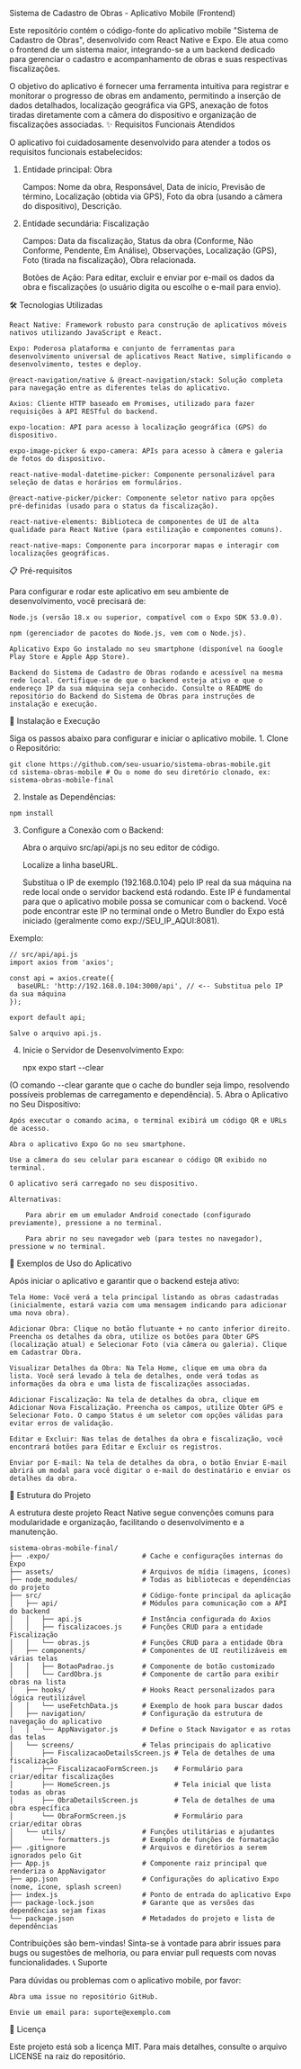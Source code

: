 Sistema de Cadastro de Obras - Aplicativo Mobile (Frontend)

Este repositório contém o código-fonte do aplicativo mobile "Sistema de Cadastro de Obras", desenvolvido com React Native e Expo. Ele atua como o frontend de um sistema maior, integrando-se a um backend dedicado para gerenciar o cadastro e acompanhamento de obras e suas respectivas fiscalizações.

O objetivo do aplicativo é fornecer uma ferramenta intuitiva para registrar e monitorar o progresso de obras em andamento, permitindo a inserção de dados detalhados, localização geográfica via GPS, anexação de fotos tiradas diretamente com a câmera do dispositivo e organização de fiscalizações associadas.
✨ Requisitos Funcionais Atendidos

O aplicativo foi cuidadosamente desenvolvido para atender a todos os requisitos funcionais estabelecidos:

1. Entidade principal: Obra

    Campos: Nome da obra, Responsável, Data de início, Previsão de término, Localização (obtida via GPS), Foto da obra (usando a câmera do dispositivo), Descrição.

2. Entidade secundária: Fiscalização

    Campos: Data da fiscalização, Status da obra (Conforme, Não Conforme, Pendente, Em Análise), Observações, Localização (GPS), Foto (tirada na fiscalização), Obra relacionada.


    Botões de Ação: Para editar, excluir e enviar por e-mail os dados da obra e fiscalizações (o usuário digita ou escolhe o e-mail para envio).

🛠️ Tecnologias Utilizadas

    React Native: Framework robusto para construção de aplicativos móveis nativos utilizando JavaScript e React.

    Expo: Poderosa plataforma e conjunto de ferramentas para desenvolvimento universal de aplicativos React Native, simplificando o desenvolvimento, testes e deploy.

    @react-navigation/native & @react-navigation/stack: Solução completa para navegação entre as diferentes telas do aplicativo.

    Axios: Cliente HTTP baseado em Promises, utilizado para fazer requisições à API RESTful do backend.

    expo-location: API para acesso à localização geográfica (GPS) do dispositivo.

    expo-image-picker & expo-camera: APIs para acesso à câmera e galeria de fotos do dispositivo.

    react-native-modal-datetime-picker: Componente personalizável para seleção de datas e horários em formulários.

    @react-native-picker/picker: Componente seletor nativo para opções pré-definidas (usado para o status da fiscalização).

    react-native-elements: Biblioteca de componentes de UI de alta qualidade para React Native (para estilização e componentes comuns).

    react-native-maps: Componente para incorporar mapas e interagir com localizações geográficas.

📋 Pré-requisitos

Para configurar e rodar este aplicativo em seu ambiente de desenvolvimento, você precisará de:

    Node.js (versão 18.x ou superior, compatível com o Expo SDK 53.0.0).

    npm (gerenciador de pacotes do Node.js, vem com o Node.js).

    Aplicativo Expo Go instalado no seu smartphone (disponível na Google Play Store e Apple App Store).

    Backend do Sistema de Cadastro de Obras rodando e acessível na mesma rede local. Certifique-se de que o backend esteja ativo e que o endereço IP da sua máquina seja conhecido. Consulte o README do repositório do Backend do Sistema de Obras para instruções de instalação e execução.

🚀 Instalação e Execução

  Siga os passos abaixo para configurar e iniciar o aplicativo mobile.
    1. Clone o Repositório:

    git clone https://github.com/seu-usuario/sistema-obras-mobile.git
    cd sistema-obras-mobile # Ou o nome do seu diretório clonado, ex: sistema-obras-mobile-final

  2. Instale as Dependências:

    npm install

3. Configure a Conexão com o Backend:

    Abra o arquivo src/api/api.js no seu editor de código.

    Localize a linha baseURL.

    Substitua o IP de exemplo (192.168.0.104) pelo IP real da sua máquina na rede local onde o servidor backend está rodando. Este IP é fundamental para que o aplicativo mobile possa se comunicar com o backend. Você pode encontrar este IP no terminal onde o Metro Bundler do Expo         está iniciado (geralmente como exp://SEU_IP_AQUI:8081).

 Exemplo:

    // src/api/api.js
    import axios from 'axios';

    const api = axios.create({
      baseURL: 'http://192.168.0.104:3000/api', // <-- Substitua pelo IP da sua máquina
    });

    export default api;

    Salve o arquivo api.js.

4. Inicie o Servidor de Desenvolvimento Expo:

    npx expo start --clear

(O comando --clear garante que o cache do bundler seja limpo, resolvendo possíveis problemas de carregamento e dependência).
5. Abra o Aplicativo no Seu Dispositivo:

    Após executar o comando acima, o terminal exibirá um código QR e URLs de acesso.

    Abra o aplicativo Expo Go no seu smartphone.

    Use a câmera do seu celular para escanear o código QR exibido no terminal.

    O aplicativo será carregado no seu dispositivo.

    Alternativas:

        Para abrir em um emulador Android conectado (configurado previamente), pressione a no terminal.

        Para abrir no seu navegador web (para testes no navegador), pressione w no terminal.

📝 Exemplos de Uso do Aplicativo

Após iniciar o aplicativo e garantir que o backend esteja ativo:

    Tela Home: Você verá a tela principal listando as obras cadastradas (inicialmente, estará vazia com uma mensagem indicando para adicionar uma nova obra).

    Adicionar Obra: Clique no botão flutuante + no canto inferior direito. Preencha os detalhes da obra, utilize os botões para Obter GPS (localização atual) e Selecionar Foto (via câmera ou galeria). Clique em Cadastrar Obra.

    Visualizar Detalhes da Obra: Na Tela Home, clique em uma obra da lista. Você será levado à tela de detalhes, onde verá todas as informações da obra e uma lista de fiscalizações associadas.

    Adicionar Fiscalização: Na tela de detalhes da obra, clique em Adicionar Nova Fiscalização. Preencha os campos, utilize Obter GPS e Selecionar Foto. O campo Status é um seletor com opções válidas para evitar erros de validação.

    Editar e Excluir: Nas telas de detalhes da obra e fiscalização, você encontrará botões para Editar e Excluir os registros.

    Enviar por E-mail: Na tela de detalhes da obra, o botão Enviar E-mail abrirá um modal para você digitar o e-mail do destinatário e enviar os detalhes da obra.

📁 Estrutura do Projeto

A estrutura deste projeto React Native segue convenções comuns para modularidade e organização, facilitando o desenvolvimento e a manutenção.

    sistema-obras-mobile-final/
    ├── .expo/                       # Cache e configurações internas do Expo
    ├── assets/                      # Arquivos de mídia (imagens, ícones)
    ├── node_modules/                # Todas as bibliotecas e dependências do projeto
    ├── src/                         # Código-fonte principal da aplicação
    │   ├── api/                     # Módulos para comunicação com a API do backend
    │   │   ├── api.js               # Instância configurada do Axios
    │   │   ├── fiscalizacoes.js     # Funções CRUD para a entidade Fiscalização
    │   │   └── obras.js             # Funções CRUD para a entidade Obra
    │   ├── components/              # Componentes de UI reutilizáveis em várias telas
    │   │   ├── BotaoPadrao.js       # Componente de botão customizado
    │   │   └── CardObra.js          # Componente de cartão para exibir obras na lista
    │   ├── hooks/                   # Hooks React personalizados para lógica reutilizável
    │   │   └── useFetchData.js      # Exemplo de hook para buscar dados
    │   ├── navigation/              # Configuração da estrutura de navegação do aplicativo
    │   │   └── AppNavigator.js      # Define o Stack Navigator e as rotas das telas
    │   └── screens/                 # Telas principais do aplicativo
    │       ├── FiscalizacaoDetailsScreen.js # Tela de detalhes de uma fiscalização
    │       ├── FiscalizacaoFormScreen.js    # Formulário para criar/editar fiscalizações
    │       ├── HomeScreen.js                # Tela inicial que lista todas as obras
    │       ├── ObraDetailsScreen.js         # Tela de detalhes de uma obra específica
    │       └── ObraFormScreen.js            # Formulário para criar/editar obras
    │   └── utils/                   # Funções utilitárias e ajudantes
    │       └── formatters.js        # Exemplo de funções de formatação
    ├── .gitignore                   # Arquivos e diretórios a serem ignorados pelo Git
    ├── App.js                       # Componente raiz principal que renderiza o AppNavigator
    ├── app.json                     # Configurações do aplicativo Expo (nome, ícone, splash screen)
    ├── index.js                     # Ponto de entrada do aplicativo Expo
    ├── package-lock.json            # Garante que as versões das dependências sejam fixas
    └── package.json                 # Metadados do projeto e lista de dependências

Contribuições são bem-vindas! Sinta-se à vontade para abrir issues para bugs ou sugestões de melhoria, ou para enviar pull requests com novas funcionalidades.
📞 Suporte

Para dúvidas ou problemas com o aplicativo mobile, por favor:

    Abra uma issue no repositório GitHub.

    Envie um email para: suporte@exemplo.com

📄 Licença

Este projeto está sob a licença MIT. Para mais detalhes, consulte o arquivo LICENSE na raiz do repositório.
